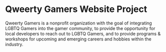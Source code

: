 # Qweerty Gamers Website Project 

Qweerty Gamers is a nonprofit organization with the goal of integrating LGBTQ Gamers into the gamer community, 
to provide the opportunity for local developers to reach out to LGBTQ Gamers, and to provide programs 
& workshops for upcoming and emerging careers and hobbies within the industry.

